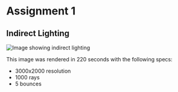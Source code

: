 # Assignment 1

## Indirect Lighting

![Image showing indirect lighting](indirect_lighting.png)

This image was rendered in 220 seconds with the following specs:

* 3000x2000 resolution
* 1000 rays
* 5 bounces